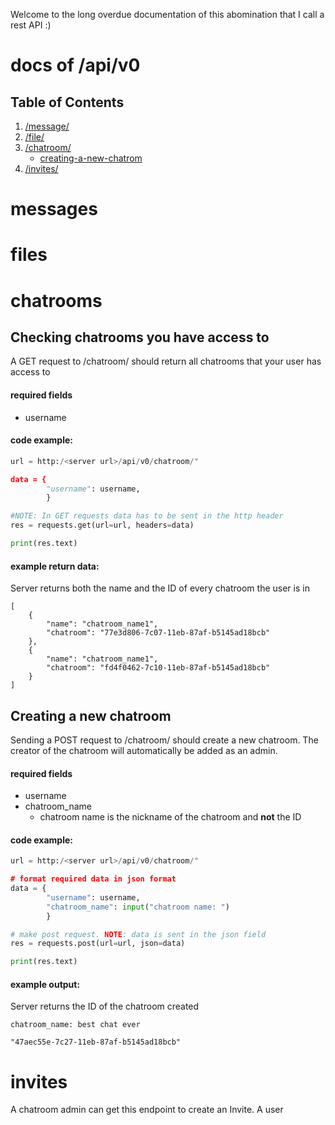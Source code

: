 Welcome to the long overdue documentation of this abomination that I call a rest API :)

docs of /api/v0
==============

## Table of Contents
1. [/message/](#messages)
2. [/file/](#files)
3. [/chatroom/](#chatrooms)
    - [creating-a-new-chatrom](#Checking-chatrooms-you-have-access-to)
5. [/invites/](#invites)




messages
========



files
=====



chatrooms
=========
Checking chatrooms you have access to
-------------------------------------
A GET request to /chatroom/ should return all chatrooms that your user has access to

#### required fields
* username


#### code example:
```py
url = http:/<server url>/api/v0/chatroom/"

data = {
        "username": username,
        }

#NOTE: In GET requests data has to be sent in the http header
res = requests.get(url=url, headers=data)

print(res.text)
```



#### example return data:
Server returns both the name and the ID of every chatroom the user is in
```
[
    {
        "name": "chatroom_name1",
        "chatroom": "77e3d806-7c07-11eb-87af-b5145ad18bcb"
    },
    {
        "name": "chatroom_name1",
        "chatroom": "fd4f0462-7c10-11eb-87af-b5145ad18bcb"
    }
]
```


Creating a new chatroom
-----------------------
Sending a POST request to /chatroom/ should create a new chatroom. The creator of the chatroom will automatically be added as an admin.

#### required fields
* username
* chatroom_name
   - chatroom name is the nickname of the chatroom and **not** the ID


#### code example:
```py
url = http:/<server url>/api/v0/chatroom/"

# format required data in json format
data = {
        "username": username,
        "chatroom_name": input("chatroom name: ")
        }

# make post request. NOTE: data is sent in the json field 
res = requests.post(url=url, json=data)

print(res.text)
```

#### example output:
Server returns the ID of the chatroom created
```
chatroom_name: best chat ever

"47aec55e-7c27-11eb-87af-b5145ad18bcb"
```







invites
=======



A chatroom admin can get this endpoint to create an Invite. A user 

